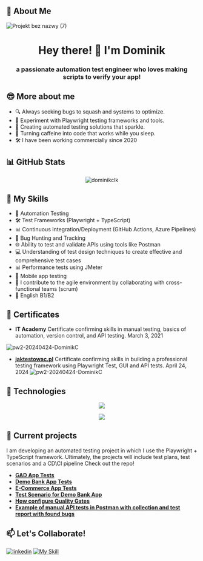 ## 📝 About Me
![Projekt bez nazwy (7)](https://github.com/DominikCLK/Demo-Bank-Project/assets/75272795/9563588c-8860-432a-a663-2039fb7ff604)

<div align="center">

# Hey there! 👋 I'm Dominik

</div>

<div align="center">

### a passionate automation test engineer who loves making scripts to verify your app!

</div>

## 😎 More about me

- 🔍 Always seeking bugs to squash and systems to optimize.
- 🧪 Experiment with Playwright testing frameworks and tools.
- 🌟 Creating automated testing solutions that sparkle.
- 🚀 Turning caffeine into code that works while you sleep.
- 🛠️ I have been working commercially since 2020
  

## 📊 GitHub Stats
<!-- Use spaces or &nbsp; to try centering the image -->
<p align="center">
  <img src="https://github-readme-stats.vercel.app/api?username=dominikclk&show_icons=true&locale=en" alt="dominikclk" />
</p>

## 🦾 My Skills

- 🤖 Automation Testing
- 🛠️ Test Frameworks (Playwright + TypeScript)
- 📊 Continuous Integration/Deployment (GitHub Actions, Azure Pipelines)
- 🐛 Bug Hunting and Tracking
- 🌐 Ability to test and validate APIs using tools like Postman
- 💻 Understanding of test design techniques to create effective and comprehensive test cases
- 📊 Performance tests using JMeter
- 🤖 Mobile app testing
- 🧪 I contribute to the agile environment by collaborating with cross-functional teams (scrum)
- 🌟 English B1/B2

## 📝 Certificates
- **IT Academy** Certificate confirming skills in manual testing, basics of automation, version control, and API testing. March 3, 2021

![pw2-20240424-DominikC](https://github.com/DominikCLK/test-cases-for-Demo-Bank-App/assets/75272795/8f6ba3f9-261b-4cab-95e6-58e474012b6f)

- **[jaktestowac.pl](https://jaktestowac.pl/)** Certificate confirming skills in building a professional testing framework using Playwright Test, GUI and API tests. April 24, 2024
![pw2-20240424-DominikC](https://github.com/DominikCLK/Automation-tests-project-Playwright/assets/75272795/6719c3a5-9b30-4e3e-bad7-0d7803e96704)

## 🔧 Technologies

<p align="center">
  <a href="#">
    <img src="https://simpleskill.icons.workers.dev/svg?i=visualstudiocode,node.js,eslint,playwright,typescript,postman,html5,css3,githubactions,git,github,azuredevops,azurepipelines,apachejmeter,figma" />
  </a>

</p>
<p align="center">
  <a href="#">
    <img src="https://simpleskill.icons.workers.dev/svg?i=swagger,windows11,macos,googlechrome,prettier" />
  </a>
</p>

## 📂 Current projects

I am developing an automated testing project in which I use the Playwright + TypeScript framework. Ultimately, the projects will include test plans, test scenarios and a CD\CI pipeline
Check out the repo! 
- [**GAD App Tests**](https://github.com/DominikCLK/Automation-tests-project-Playwright)
- [**Demo Bank App Tests**](https://github.com/DominikCLK/Demo-Bank-Project)
- [**E-Commerce App Tests**](https://github.com/DominikCLK/eCommerce-tests)
- [**Test Scenario for Demo Bank App**](https://github.com/DominikCLK/test-cases-for-Demo-Bank-App)
- [**How configure Quality Gates**](https://github.com/DominikCLK/Wiki-for-Project-configuration-for-the-Quality-Gates-static-code-analysis)
- [**Example of manual API tests in Postman with collection and test report with found bugs**](https://github.com/DominikCLK/Restful-Booker-API-Tests)

## 📫 Let's Collaborate!
[![linkedin](https://simpleskill.icons.workers.dev/svg?i=linkedin)](https://www.linkedin.com/in/dominik-calak/) [![My Skill](https://skillicons.dev/icons?i=gmail&theme=light)](mailto:dominik.calak@gmail.com)


